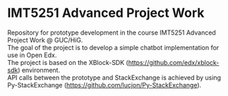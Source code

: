# IMT5251 Advanced Project Work

Repository for prototype development in the course IMT5251 Advanced Project Work @ GUC/HiG. <br />
The goal of the project is to develop a simple chatbot implementation for use in Open Edx.  <br />
The project is based on the XBlock-SDK (https://github.com/edx/xblock-sdk) environment. <br />
API calls between the prototype and StackExchange is achieved by using Py-StackExchange (https://github.com/lucjon/Py-StackExchange).
